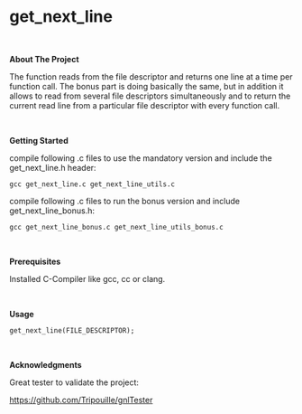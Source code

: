 # get_next_line

<br>

**About The Project**

The function reads from the file descriptor and returns one line at a time per function call.
The bonus part is doing basically the same, but in addition it allows to read from several file descriptors simultaneously and to return the current read line from a particular file descriptor with every function call.

<br>

**Getting Started**

compile following .c files to use the mandatory version and include the get_next_line.h header:

`gcc get_next_line.c get_next_line_utils.c
`

compile following .c files to run the bonus version and include get_next_line_bonus.h:

`gcc get_next_line_bonus.c get_next_line_utils_bonus.c
`

<br>

**Prerequisites**

Installed C-Compiler like gcc, cc or clang.

<br>

**Usage**

`get_next_line(FILE_DESCRIPTOR);
`

<br>


**Acknowledgments**

Great tester to validate the project:

https://github.com/Tripouille/gnlTester
